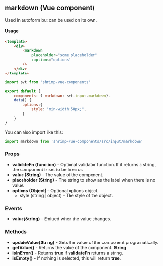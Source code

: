 ## markdown (Vue component)

Used in autoform but can be used on its own.

#### Usage
```html
<template>
	<div>
		<markdown
			placeholder="some placeholder"
			:options="options"
		/>
	</div>
</template>
```

```javascript
import svt from 'shrimp-vue-components'

export default {
	components: { markdown: svt.input.markdown},
	data() {
		options:{
			style: "min-width:50px;",
		}
	}
}


```

You can also import like this:
```javascript
import markdown from 'shrimp-vue-components/src/input/markdown'
```

### Props
- **validateFn (function)** - Optional validator function. If it returns a string, the component is set to be in error.
- **value (String)** - The value of the component.
- **placeholder (String)** - The string to show as the label when there is no value.
- **options (Object)** - Optional options object. 
	- style (string | object) - The style of the object.
	

### Events
- **value(String)** - Emitted when the value changes.

### Methods
- **updateValue(String)** - Sets the value of the component programatically.
- **getValue()** - Returns the value of the component. **String**
- **isInError()** - Returns **true** if **validateFn** returns a string.
- **isEmpty()** - If nothing is selected, this will return **true**.


